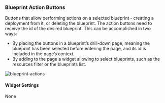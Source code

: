 ### Blueprint Action Buttons
Buttons that allow performing actions on a selected blueprint - creating a deployment from it, or deleting the blueprint. 
The action buttons need to receive the id of the desired blueprint. This can be accomplished in two ways: 

* By placing the buttons in a blueprint’s drill-down page, meaning the blueprint has been selected before entering the page, and its id is included in the page’s context. 
* By adding to the page a widget allowing to select blueprints, such as the resources filter or the blueprints list.  

![blueprint-actions](https://docs.cloudify.co/4.5.5/images/ui/widgets/blueprint-action-buttons.png)

#### Widget Settings
None